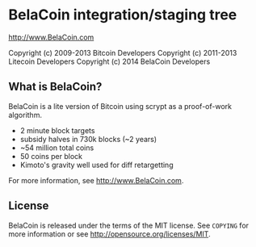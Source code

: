 BelaCoin integration/staging tree
================================

http://www.BelaCoin.com

Copyright (c) 2009-2013 Bitcoin Developers
Copyright (c) 2011-2013 Litecoin Developers
Copyright (c) 2014 BelaCoin Developers

What is BelaCoin?
----------------

BelaCoin is a lite version of Bitcoin using scrypt as a proof-of-work algorithm.

 - 2 minute block targets
 - subsidy halves in 730k blocks (~2 years)
 - ~54 million total coins
 - 50 coins per block
 - Kimoto's gravity well used for diff retargetting

For more information, see http://www.BelaCoin.com.

License
-------

BelaCoin is released under the terms of the MIT license. See `COPYING` for more
information or see http://opensource.org/licenses/MIT.
